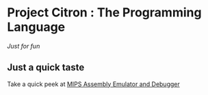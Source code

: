 # Project Citron : The Programming Language
_Just for fun_

## Just a quick taste
Take a quick peek at [MIPS Assembly Emulator and Debugger](http://anothertest.ir/citron/mips_emu.html)
